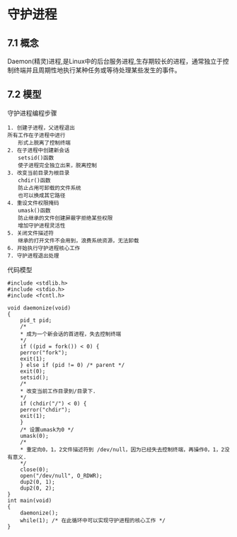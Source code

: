 # 守护进程

## 7.1  概念

Daemon(精灵)进程,是Linux中的后台服务进程,生存期较长的进程，通常独立于控制终端并且周期性地执行某种任务或等待处理某些发生的事件。

## 7.2  模型

守护进程编程步骤

	1. 创建子进程，父进程退出
	所有工作在子进程中进行
	　　形式上脱离了控制终端
	2. 在子进程中创建新会话
	　　setsid()函数
	　　使子进程完全独立出来，脱离控制
	3. 改变当前目录为根目录
	　　chdir()函数
	　　防止占用可卸载的文件系统
	　　也可以换成其它路径
	4. 重设文件权限掩码
	　　umask()函数
	　　防止继承的文件创建屏蔽字拒绝某些权限
	　　增加守护进程灵活性
	5. 关闭文件描述符
	　　继承的打开文件不会用到，浪费系统资源，无法卸载
	6. 开始执行守护进程核心工作
	7. 守护进程退出处理

代码模型

	#include <stdlib.h>
	#include <stdio.h>
	#include <fcntl.h>

	void daemonize(void)
	{
		pid_t pid;
		/*
		* 成为一个新会话的首进程，失去控制终端
		*/
		if ((pid = fork()) < 0) {
		perror("fork");
		exit(1);
		} else if (pid != 0) /* parent */
		exit(0);
		setsid();
		/*
		* 改变当前工作目录到/目录下.
		*/
		if (chdir("/") < 0) {
		perror("chdir");
		exit(1);
		}
		/* 设置umask为0 */
		umask(0);
		/*
		* 重定向0，1，2文件描述符到 /dev/null，因为已经失去控制终端，再操作0，1，2没有意义.
		*/
		close(0);
		open("/dev/null", O_RDWR);
		dup2(0, 1);
		dup2(0, 2);
	}
	int main(void)
	{
		daemonize();
		while(1); /* 在此循环中可以实现守护进程的核心工作 */
	}